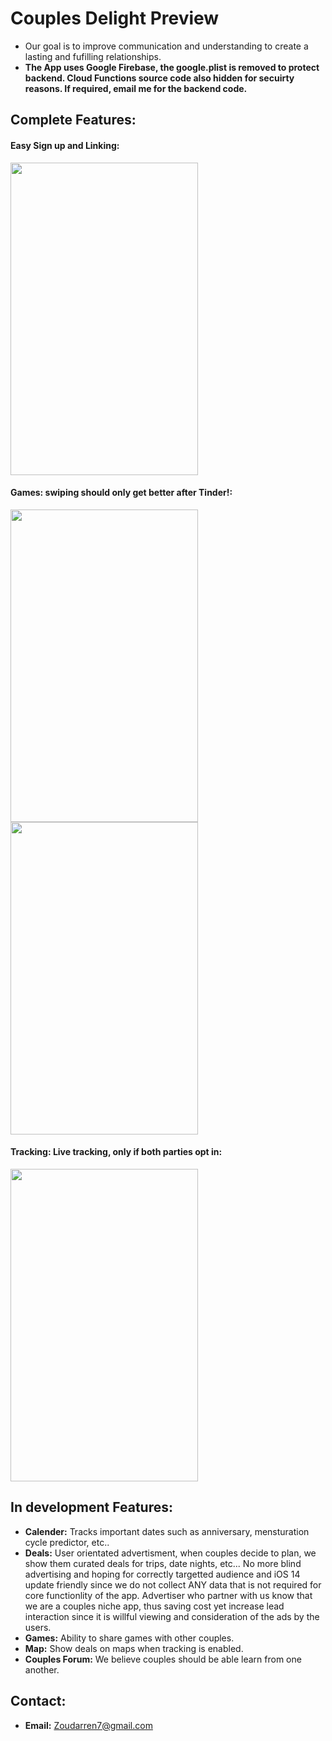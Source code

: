 # Couples Delight Preview
- Our goal is to improve communication and understanding to create a lasting and fufilling relationships.
- **The App uses Google Firebase, the google.plist is removed to protect backend. Cloud Functions source code also hidden for secuirty reasons. If required, email me for the backend code.**

## Complete Features:

#### Easy Sign up and Linking:

<img src="https://github.com/Darren120/Demos/blob/main/createAcct%20(2).gif" width="300" height="500"/>

#### Games: swiping should only get better after Tinder!:
<img src="https://github.com/Darren120/Demos/blob/main/createCard%20(2).gif" width="300" height="500"/> <img src="https://github.com/Darren120/Demos/blob/main/playGame%20(1).gif" width="300" height="500"/>

#### Tracking: Live tracking, only if both parties opt in:
<img src="https://github.com/Darren120/Demos/blob/main/map%20(2).gif" width="300" height="500"/>


## In development Features:
- **Calender:** Tracks important dates such as anniversary, mensturation cycle predictor, etc..
- **Deals:** User orientated advertisment, when couples decide to plan, we show them curated deals for trips, date nights, etc... No more blind advertising and hoping for correctly targetted audience and iOS 14 update friendly since we do not collect ANY data that is not required for core functionlity of the app. Advertiser who partner with us know that we are a couples niche app, thus saving cost yet increase lead interaction since it is willful viewing and consideration of the ads by the users.
- **Games:** Ability to share games with other couples.
- **Map:** Show deals on maps when tracking is enabled.
- **Couples Forum:** We believe couples should be able learn from one another.

## Contact:
- **Email:** Zoudarren7@gmail.com





